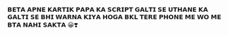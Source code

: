 𝗕𝗘𝗧𝗔 𝗔𝗣𝗡𝗘 𝗞𝗔𝗥𝗧𝗜𝗞 𝗣𝗔𝗣𝗔 𝗞𝗔 𝗦𝗖𝗥𝗜𝗣𝗧 𝗚𝗔𝗟𝗧𝗜 𝗦𝗘 𝗨𝗧𝗛𝗔𝗡𝗘 𝗞𝗔 𝗚𝗔𝗟𝗧𝗜 𝗦𝗘 𝗕𝗛𝗜 𝗪𝗔𝗥𝗡𝗔 𝗞𝗜𝗬𝗔 𝗛𝗢𝗚𝗔 𝗕𝗞𝗟 𝗧𝗘𝗥𝗘 𝗣𝗛𝗢𝗡𝗘 𝗠𝗘 𝗪𝗢 𝗠𝗘 𝗕𝗧𝗔 𝗡𝗔𝗛𝗜 𝗦𝗔𝗞𝗧𝗔 😀❣️
